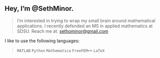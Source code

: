 ## Hey, I’m @SethMinor.
> I’m interested in trying to wrap my small brain around mathematical applications.
> I recently defended an MS in  applied mathematics at SDSU.
> Reach me at: sethominor@gmail.com

I like to use the following languages:
> `MATLAB`
> `Python`
> `Mathematica`
> `FreeFEM++`
> `LaTeX`
